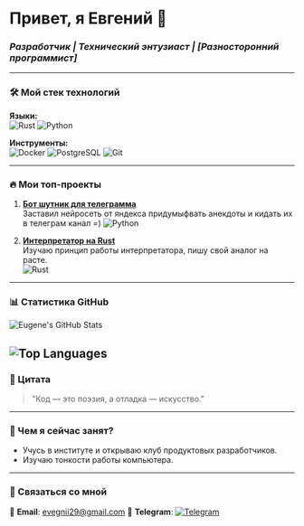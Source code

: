 # Привет, я Евгений 👋  
### *Разработчик | Технический энтузиаст | [Разносторонний программист]*

---

### 🛠️ Мой стек технологий  
**Языки:**  
![Rust](https://img.shields.io/badge/-Rust-000000?style=flat&logo=rust)
![Python](https://img.shields.io/badge/-Python-3776AB?style=flat&logo=python)

**Инструменты:**  
![Docker](https://img.shields.io/badge/-Docker-2496ED?style=flat&logo=docker)
![PostgreSQL](https://img.shields.io/badge/-PostgreSQL-4169E1?style=flat&logo=postgresql)
![Git](https://img.shields.io/badge/-Git-F05032?style=flat&logo=git)  

---

### 🔥 Мои топ-проекты  
1. **[Бот шутник для телеграмма](https://github.com/EvgeniiAndronov/AirflowBotApiYandexGPT)**  
   Заставил нейросеть от яндекса придумыфвать анекдоты и кидать их в телеграм канал =)
   ![Python](https://img.shields.io/badge/-Python-3776AB)

2. **[Интерпретатор на Rust](https://github.com/EvgeniiAndronov/interpretator)**  
   Изучаю принцип работы интерпретатора, пишу свой аналог на расте.  
   ![Rust](https://img.shields.io/badge/-Rust-000000)  

---

### 📊 Статистика GitHub  
![Eugene's GitHub Stats](https://github-readme-stats.vercel.app/api?username=EvgeniiAndronov&show_icons=true&theme=radical&hide_border=true&hide_title=true)

![Top Languages](https://github-readme-stats.vercel.app/api/top-langs/?username=EvgeniiAndronov&layout=compact&theme=radical&hide_border=true&hide=Jupyter,HTML,Makefile&langs_count=2)
---

### 💬 Цитата  
> "Код — это поэзия, а отладка — искусство."  

---

### 🎯 Чем я сейчас занят?  
- Учусь в институте и открываю клуб продуктовых разработчиков.
- Изучаю тонкости работы компьютера.

---

### 🤝 Связаться со мной  
📧 **Email**: evegnii29@gmail.com
💬 **Telegram**: [![Telegram](https://img.shields.io/badge/-Telegram-0088cc?style=flat&logo=telegram)](https://t.me/evgeniiandronov) 
